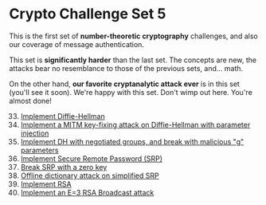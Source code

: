 # Crypto Challenge Set 5

This is the first set of **number-theoretic cryptography** challenges,
and also our coverage of message authentication.

This set is **significantly harder** than the last set. The concepts
are new, the attacks bear no resemblance to those of the previous
sets, and... math.

On the other hand, **our favorite cryptanalytic attack ever** is in
this set (you'll see it soon). We're happy with this set. Don't wimp
out here. You're almost done!

33. [Implement Diffie-Hellman](https://github.com/wasamasa/cryptopals/blob/master/05/33.md)
34. [Implement a MITM key-fixing attack on Diffie-Hellman with parameter injection](https://github.com/wasamasa/cryptopals/blob/master/05/34.md)
35. [Implement DH with negotiated groups, and break with malicious "g" parameters](https://github.com/wasamasa/cryptopals/blob/master/05/35.md)
36. [Implement Secure Remote Password (SRP)](https://github.com/wasamasa/cryptopals/blob/master/05/36.md)
37. [Break SRP with a zero key](https://github.com/wasamasa/cryptopals/blob/master/05/37.md)
38. [Offline dictionary attack on simplified SRP](https://github.com/wasamasa/cryptopals/blob/master/05/38.md)
39. [Implement RSA](https://github.com/wasamasa/cryptopals/blob/master/05/39.md)
40. [Implement an E=3 RSA Broadcast attack](https://github.com/wasamasa/cryptopals/blob/master/05/40.md)
